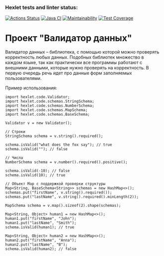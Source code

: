 ### Hexlet tests and linter status:
[![Actions Status](https://github.com/Dangerwind/java-project-78/actions/workflows/hexlet-check.yml/badge.svg)](https://github.com/Dangerwind/java-project-78/actions)
[![Java CI](https://github.com/Dangerwind/java-project-78/actions/workflows/main.yml/badge.svg)](https://github.com/Dangerwind/java-project-78/actions/workflows/main.yml) 
[![Maintainability](https://api.codeclimate.com/v1/badges/db6e54e3c8b342efd107/maintainability)](https://codeclimate.com/github/Dangerwind/java-project-78/maintainability)
[![Test Coverage](https://api.codeclimate.com/v1/badges/db6e54e3c8b342efd107/test_coverage)](https://codeclimate.com/github/Dangerwind/java-project-78/test_coverage)


# Проект **"Валидатор данных"**

Валидатор данных – библиотека, с помощью которой можно проверять корректность любых данных. Подобных библиотек множество в каждом языке, так как практически все программы работают с внешними данными, которые нужно проверять на корректность. В первую очередь речь идет про данные форм заполняемых пользователями. 

Пример использования:
```
import hexlet.code.Validator;
import hexlet.code.schemas.StringSchema;
import hexlet.code.schemas.NumberSchema;
import hexlet.code.schemas.MapSchema;
import hexlet.code.schemas.BaseSchema;

Validator v = new Validator();

// Строки
StringSchema schema = v.string().required();

schema.isValid("what does the fox say"); // true
schema.isValid(""); // false

// Числа
NumberSchema schema = v.number().required().positive();

schema.isValid(-10); // false
schema.isValid(10); // true

// Объект Map с поддержкой проверки структуры
Map<String, BaseSchema<String>> schemas = new HashMap<>();
schemas.put("firstName", v.string().required());
schemas.put("lastName", v.string().required().minLength(2));

MapSchema schema = v.map().sizeof(2).shape(schemas);

Map<String, Object> human1 = new HashMap<>();
human1.put("firstName", "John");
human1.put("lastName", "Smith");
schema.isValid(human1); // true

Map<String, Object> human2 = new HashMap<>();
human2.put("firstName", "Anna");
human2.put("lastName", "B");
schema.isValid(human2); // false
```

